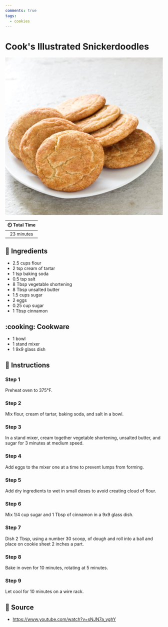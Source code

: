 ```yaml
---
comments: true
tags:
  - cookies
---
```

# Cook's Illustrated Snickerdoodles

![Cook's Illustrated Snickerdoodles](../assets/images/cook's-illustrated-snickerdoodles.jpg)

| :timer_clock: Total Time |
|:-----------------------: |
| 23 minutes |

## :salt: Ingredients

- 2.5 cups flour
- 2 tsp cream of tartar
- 1 tsp baking soda
- 0.5 tsp salt
- 8 Tbsp vegetable shortening
- 8 Tbsp unsalted butter
- 1.5 cups sugar
- 2 eggs
- 0.25 cup sugar
- 1 Tbsp cinnamon

## :cooking: Cookware

- 1 bowl
- 1 stand mixer
- 1 9x9 glass dish

## :pencil: Instructions

### Step 1

Preheat oven to 375°F.

### Step 2

Mix flour, cream of tartar, baking soda, and salt in a bowl.

### Step 3

In a stand mixer, cream together vegetable shortening, unsalted butter, and sugar for 3 minutes at medium speed.

### Step 4

Add eggs to the mixer one at a time to prevent lumps from forming.

### Step 5

Add dry ingredients to wet in small doses to avoid creating cloud of flour.

### Step 6

Mix 1/4 cup sugar and 1 Tbsp of cinnamon in a 9x9 glass dish.

### Step 7

Dish 2 Tbsp, using a number 30 scoop, of dough and roll into a ball and place on cookie sheet 2 inches a part.

### Step 8

Bake in oven  for 10 minutes, rotating at 5 minutes.

### Step 9

Let cool for 10 minutes on a wire rack.

## :link: Source

- <https://www.youtube.com/watch?v=sNJN7a_yghY>
